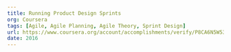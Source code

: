 ```yaml
---
title: Running Product Design Sprints
org: Coursera
tags: [Agile, Agile Planning, Agile Theory, Sprint Design]
url: https://www.coursera.org/account/accomplishments/verify/P8CA6N5W53R5
date: 2016
---
```


<!-- The Tactical Emergency Medical Technician (TEMT) certification trains healthcare professionals to provide advanced medical care in tactical and high-risk environments, such as law enforcement operations, military settings, or emergency response scenarios. TEMTs are trained to rapidly assess and treat traumatic injuries, stabilize patients in adverse conditions, and closely collaborate with tactical and rescue teams to ensure the safety and well-being of victims. -->

